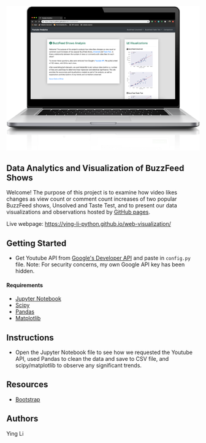 <a href="https://ying-li-python.github.io/web-visualization/"><img src="https://raw.githubusercontent.com/ying-li-python/web-visualization/master/Images/web-visualization.png"></a>

## Data Analytics and Visualization of BuzzFeed Shows 
Welcome! The purpose of this project is to examine how video likes changes as view count or comment count increases of two popular BuzzFeed shows, Unsolved and Taste Test, and to present our data visualizations and observations hosted by [GitHub pages](https://pages.github.com/).

Live webpage: https://ying-li-python.github.io/web-visualization/


## Getting Started
- Get Youtube API from [Google's Developer API](https://developers.google.com) and paste in <code>config.py</code> file. Note: For security concerns, my own Google API key has been hidden.

#### Requirements
- [Jupyter Notebook](https://jupyter.org)
- [Scipy](https://www.scipy.org/)
- [Pandas](https://pandas.pydata.org/)
- [Matplotlib](https://matplotlib.org/)

## Instructions
- Open the Jupyter Notebook file to see how we requested the Youtube API, used Pandas to clean the data and save to CSV file, and scipy/matplotlib to observe any significant trends.

## Resources 
- [Bootstrap](https://getbootstrap.com/)

## Authors
Ying Li




